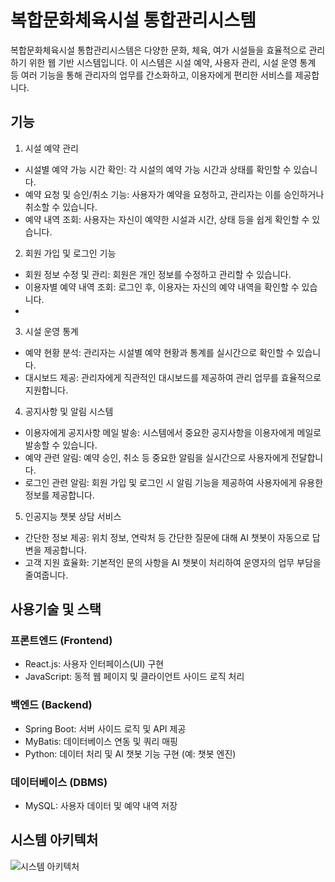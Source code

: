 # 복합문화체육시설 통합관리시스템
복합문화체육시설 통합관리시스템은 다양한 문화, 체육, 여가 시설들을 효율적으로 관리하기 위한 웹 기반 시스템입니다.
이 시스템은 시설 예약, 사용자 관리, 시설 운영 통계 등 여러 기능을 통해 관리자의 업무를 간소화하고, 이용자에게 편리한 서비스를 제공합니다.

## 기능
1. 시설 예약 관리
* 시설별 예약 가능 시간 확인: 각 시설의 예약 가능 시간과 상태를 확인할 수 있습니다.
* 예약 요청 및 승인/취소 기능: 사용자가 예약을 요청하고, 관리자는 이를 승인하거나 취소할 수 있습니다.
* 예약 내역 조회: 사용자는 자신이 예약한 시설과 시간, 상태 등을 쉽게 확인할 수 있습니다.

2. 회원 가입 및 로그인 기능
* 회원 정보 수정 및 관리: 회원은 개인 정보를 수정하고 관리할 수 있습니다.
* 이용자별 예약 내역 조회: 로그인 후, 이용자는 자신의 예약 내역을 확인할 수 있습니다.
* 
3. 시설 운영 통계
* 예약 현황 분석: 관리자는 시설별 예약 현황과 통계를 실시간으로 확인할 수 있습니다.
* 대시보드 제공: 관리자에게 직관적인 대시보드를 제공하여 관리 업무를 효율적으로 지원합니다.

4. 공지사항 및 알림 시스템
* 이용자에게 공지사항 메일 발송: 시스템에서 중요한 공지사항을 이용자에게 메일로 발송할 수 있습니다.
* 예약 관련 알림: 예약 승인, 취소 등 중요한 알림을 실시간으로 사용자에게 전달합니다.
* 로그인 관련 알림: 회원 가입 및 로그인 시 알림 기능을 제공하여 사용자에게 유용한 정보를 제공합니다.

5. 인공지능 챗봇 상담 서비스
* 간단한 정보 제공: 위치 정보, 연락처 등 간단한 질문에 대해 AI 챗봇이 자동으로 답변을 제공합니다.
* 고객 지원 효율화: 기본적인 문의 사항을 AI 챗봇이 처리하여 운영자의 업무 부담을 줄여줍니다.

## 사용기술 및 스택
### 프론트엔드 (Frontend)
* React.js: 사용자 인터페이스(UI) 구현
* JavaScript: 동적 웹 페이지 및 클라이언트 사이드 로직 처리

### 백엔드 (Backend)
* Spring Boot: 서버 사이드 로직 및 API 제공
* MyBatis: 데이터베이스 연동 및 쿼리 매핑
* Python: 데이터 처리 및 AI 챗봇 기능 구현 (예: 챗봇 엔진)

### 데이터베이스 (DBMS)
* MySQL: 사용자 데이터 및 예약 내역 저장


## 시스템 아키텍처
![시스템 아키텍처](https://eastern-citrus-892.notion.site/image/https%3A%2F%2Fprod-files-secure.s3.us-west-2.amazonaws.com%2Fef6770bf-b843-4e72-8526-4e51c7ebf7b9%2Fcfecd989-d84c-495d-b66e-6b4602dfeff1%2Fsmarty_%25EB%25B3%25B5%25ED%2595%25A9%25EB%25AC%25B8%25ED%2599%2594_%25EC%25B2%25B4%25EC%259C%25A1%25EC%258B%259C%25EC%2584%25A4_%25ED%2586%25B5%25ED%2595%25A9%25EA%25B4%2580%25EB%25A6%25AC_%25EC%258B%259C%25EC%258A%25A4%25ED%2585%259C.png?table=block&id=16f0573b-9fca-8056-b9d3-fd5bca6ea495&spaceId=ef6770bf-b843-4e72-8526-4e51c7ebf7b9&width=2000&userId=&cache=v2)
